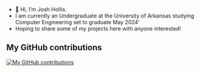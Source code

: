 - 👋 Hi, I’m Josh Hollis.
-  I am currently an Undergraduate at the University of Arkansas studying Computer Engineering set to graduate May 2024'
-  Hoping to share some of my projects here with anyone interested!

## My GitHub contributions

[![My GitHub contributions](https://github-readme-stats.vercel.app/api?username=JoshHollis251&show_icons=true&theme=radical)](https://github.com/JoshHollis251)

<!---
JoshHollis251/JoshHollis251 is a ✨ special ✨ repository because its `README.md` (this file) appears on your GitHub profile.
You can click the Preview link to take a look at your changes.
--->
